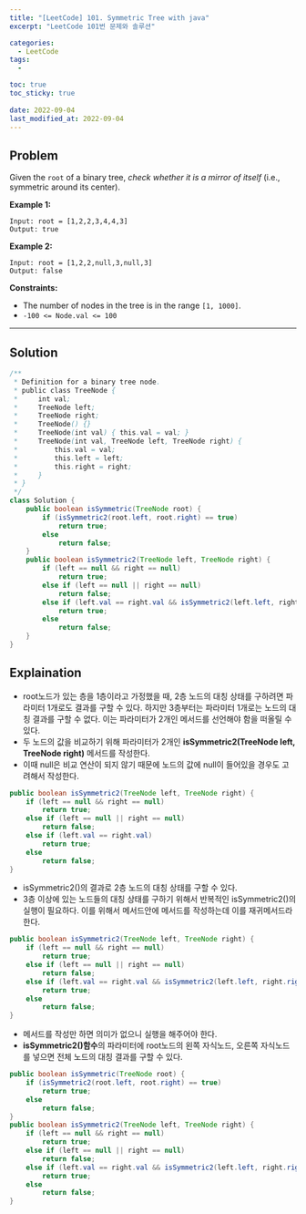 ```yaml
---
title: "[LeetCode] 101. Symmetric Tree with java"
excerpt: "LeetCode 101번 문제와 솔루션"

categories:
  - LeetCode
tags:
  - 

toc: true
toc_sticky: true
 
date: 2022-09-04
last_modified_at: 2022-09-04
---
```

## **Problem**
Given the `root` of a binary tree, *check whether it is a mirror of itself* (i.e., symmetric around its center).

**Example 1:**
```
Input: root = [1,2,2,3,4,4,3]
Output: true
```
**Example 2:**
```
Input: root = [1,2,2,null,3,null,3]
Output: false
```
<!-- **Example 3:**
```

``` -->
**Constraints:**
- The number of nodes in the tree is in the range `[1, 1000]`.
- `-100 <= Node.val <= 100`

---
## **Solution**
```java
/**
 * Definition for a binary tree node.
 * public class TreeNode {
 *     int val;
 *     TreeNode left;
 *     TreeNode right;
 *     TreeNode() {}
 *     TreeNode(int val) { this.val = val; }
 *     TreeNode(int val, TreeNode left, TreeNode right) {
 *         this.val = val;
 *         this.left = left;
 *         this.right = right;
 *     }
 * }
 */
class Solution {
    public boolean isSymmetric(TreeNode root) {
        if (isSymmetric2(root.left, root.right) == true)
            return true;
        else
            return false;
    }
    public boolean isSymmetric2(TreeNode left, TreeNode right) {
        if (left == null && right == null)
            return true;
        else if (left == null || right == null)
            return false;
        else if (left.val == right.val && isSymmetric2(left.left, right.right) && isSymmetric2(left.right, right.left))
            return true;
        else
            return false;
    }
}
```
## **Explaination**
- root노드가 있는 층을 1층이라고 가정했을 때, 2층 노드의 대칭 상태를 구하려면 파라미터 1개로도 결과를 구할 수 있다. 하지만 3층부터는 파라미터 1개로는 노드의 대칭 결과를 구할 수 없다. 이는 파라미터가 2개인 메서드를 선언해야 함을 떠올릴 수 있다.
- 두 노드의 값을 비교하기 위해 파라미터가 2개인 **isSymmetric2(TreeNode left, TreeNode right)** 메서드를 작성한다.
- 이때 null은 비교 연산이 되지 않기 때문에 노드의 값에 null이 들어있을 경우도 고려해서 작성한다.
```java
public boolean isSymmetric2(TreeNode left, TreeNode right) {
    if (left == null && right == null)
        return true;
    else if (left == null || right == null)
        return false;
    else if (left.val == right.val)
        return true;
    else
        return false;
}
```
- isSymmetric2()의 결과로 2층 노드의 대칭 상태를 구할 수 있다.
- 3층 이상에 있는 노드들의 대칭 상태를 구하기 위해서 반복적인 isSymmetric2()의 실행이 필요하다. 이를 위해서 메서드안에 메서드를 작성하는데 이를 재귀메서드라 한다.
```java
public boolean isSymmetric2(TreeNode left, TreeNode right) {
    if (left == null && right == null)
        return true;
    else if (left == null || right == null)
        return false;
    else if (left.val == right.val && isSymmetric2(left.left, right.right) && isSymmetric2(left.right, right.left))
        return true;
    else
        return false;
}
```
- 메서드를 작성만 하면 의미가 없으니 실행을 해주어야 한다.
- **isSymmetric2()함수**의 파라미터에 root노드의 왼쪽 자식노드, 오른쪽 자식노드를 넣으면 전체 노드의 대칭 결과를 구할 수 있다.
```java
public boolean isSymmetric(TreeNode root) {
    if (isSymmetric2(root.left, root.right) == true)
        return true;
    else
        return false;
}
public boolean isSymmetric2(TreeNode left, TreeNode right) {
    if (left == null && right == null)
        return true;
    else if (left == null || right == null)
        return false;
    else if (left.val == right.val && isSymmetric2(left.left, right.right) && isSymmetric2(left.right, right.left))
        return true;
    else
        return false;
}
```